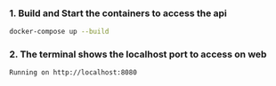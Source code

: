 ### 1. Build and Start the containers to access the api

```bash
docker-compose up --build
```

### 2. The terminal shows the localhost port to access on web

```bash
Running on http://localhost:8080
```

